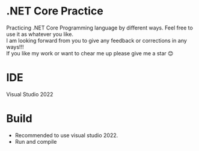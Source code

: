 # .NET Core Practice
Practicing .NET Core Programming language by different ways.
Feel free to use it as whatever you like. \
I am looking forward from you to give any feedback or corrections in any ways!!!\
If you like my work or want to chear me up please give me a star :blush:
# IDE
Visual Studio 2022

# Build
- Recommended to use visual studio 2022.
- Run and compile

